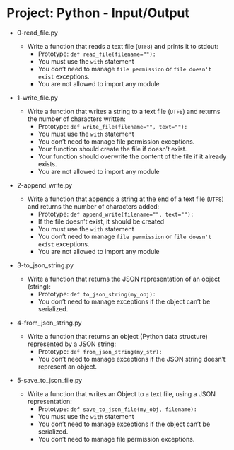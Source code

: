 # Project: Python - Input/Output

*   0-read_file.py
    - Write a function that reads a text file (`UTF8`) and prints it to stdout:
      - Prototype: `def read_file(filename=""):`
      - You must use the `with` statement
      - You don’t need to manage `file permission` or `file doesn't exist` exceptions.
      - You are not allowed to import any module

*   1-write_file.py
    - Write a function that writes a string to a text file (`UTF8`) and returns the number of characters written:
      - Prototype: `def write_file(filename="", text=""):`
      - You must use the `with` statement
      - You don’t need to manage file permission exceptions.
      - Your function should create the file if doesn’t exist.
      - Your function should overwrite the content of the file if it already exists.
      - You are not allowed to import any module

*   2-append_write.py
    - Write a function that appends a string at the end of a text file (`UTF8`) and returns the number of characters added:
      - Prototype: `def append_write(filename="", text=""):`
      - If the file doesn’t exist, it should be created
      - You must use the `with` statement
      - You don’t need to manage `file permission` or `file doesn't exist` exceptions.
      - You are not allowed to import any module

*   3-to_json_string.py
    - Write a function that returns the JSON representation of an object (string):
      - Prototype: `def to_json_string(my_obj):`
      - You don’t need to manage exceptions if the object can’t be serialized.

*   4-from_json_string.py
    - Write a function that returns an object (Python data structure) represented by a JSON string:
      - Prototype: `def from_json_string(my_str):`
      - You don’t need to manage exceptions if the JSON string doesn’t represent an object.

*   5-save_to_json_file.py
    - Write a function that writes an Object to a text file, using a JSON representation:
      - Prototype: `def save_to_json_file(my_obj, filename):`
      - You must use the `with` statement
      - You don’t need to manage exceptions if the object can’t be serialized.
      - You don’t need to manage file permission exceptions.
